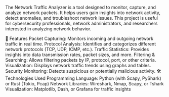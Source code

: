 The Network Traffic Analyzer is a tool designed to monitor, capture, and analyze network packets. It helps users gain insights into network activity, detect anomalies, and troubleshoot network issues. This project is useful for cybersecurity professionals, network administrators, and researchers interested in analyzing network behavior.

🚀 Features
Packet Capturing: Monitors incoming and outgoing network traffic in real time.
Protocol Analysis: Identifies and categorizes different network protocols (TCP, UDP, ICMP, etc.).
Traffic Statistics: Provides insights into data transmission rates, packet sizes, and more.
Filtering & Searching: Allows filtering packets by IP, protocol, port, or other criteria.
Visualization: Displays network traffic trends using graphs and tables.
Security Monitoring: Detects suspicious or potentially malicious activity.
🛠️ Technologies Used
Programming Language: Python (with Scapy, PyShark) or Rust (Tokio, Pcap)
Network Libraries: Wireshark, Nmap, Scapy, or Tshark
Visualization: Matplotlib, Dash, or Grafana for traffic insights
